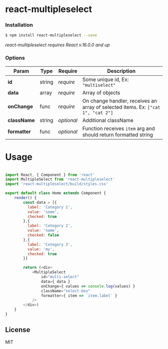 react-multipleselect
==============

### Installation
```sh
$ npm install react-multipleselect --save
```
*react-multipleselect requires React v.16.0.0 and up*

### Options

| Param | Type | Require | Description |
| ------ | ------ | ------ | ------ |
| **id** | string | *require* | Some unique id, Ex: `"multiselect"` |
| **data** | array | *require* | Array of objects |
| **onChange** | func | *require* | On change handler, receives an array of selected items. Ex: `["cat 1", "cat 2"]`
| **className** | string | *optional* | Additional className |
| **formatter** | func | *optional* | Function receives `item` arg and should return formatted string |

# Usage

```JavaScript

import React, { Component } from 'react'
import MultipleSelect from 'react-multipleselect'
import 'react-multipleselect/build/styles.css'

export default class Home extends Component {
    render() {
        const data = [{
          label: 'Category 1',
          value: 'some',
          checked: true
        },{
          label: 'Category 2',
          value: 'name',
          checked: false
        },{
          label: 'Category 3',
          value: 'my',
          checked: true
        }]

        return (<div>
            <MultipleSelect
                id="multi-select"
                data={ data }
                onChange={ values => console.log(values) }
                className="select-box"
                formatter={ item => `item.label` }
            />
        </div>)
    }
}

```

License
----

MIT